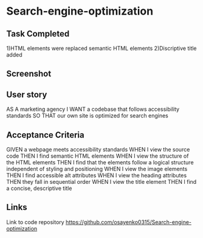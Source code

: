 # Search-engine-optimization

## Task Completed
   1)HTML elements were replaced semantic HTML elements
   2)Discriptive title added

## Screenshot


## User story

AS A marketing agency
I WANT a codebase that follows accessibility standards
SO THAT our own site is optimized for search engines

## Acceptance Criteria
GIVEN a webpage meets accessibility standards
WHEN I view the source code
THEN I find semantic HTML elements
WHEN I view the structure of the HTML elements
THEN I find that the elements follow a logical structure independent of styling and positioning
WHEN I view the image elements
THEN I find accessible alt attributes
WHEN I view the heading attributes
THEN they fall in sequential order
WHEN I view the title element
THEN I find a concise, descriptive title
## Links
Link to code repository https://github.com/osayenko0315/Search-engine-optimization


